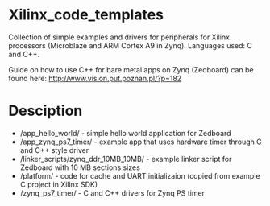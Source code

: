 # Xilinx_code_templates
Collection of simple examples and drivers for peripherals for Xilinx processors (Microblaze and ARM Cortex A9 in Zynq). Languages used: C and C++.

Guide on how to use C++ for bare metal apps on Zynq (Zedboard) can be found here:
http://www.vision.put.poznan.pl/?p=182

# Desciption

* /app_hello_world/ - simple hello world application for Zedboard
* /app_zynq_ps7_timer/ - example app that uses hardware timer through C and C++ style driver
* /linker_scripts/zynq_ddr_10MB_10MB/ - example linker script for Zedboard with 10 MB sections sizes
* /platform/ - code for cache and UART initializaion (copied from example C project in Xilinx SDK)
* /zynq_ps7_timer/ - C and C++ drivers for Zynq PS timer
